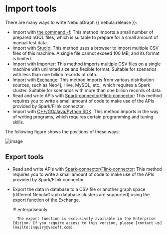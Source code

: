 # Import tools

There are many ways to write NebulaGraph {{ nebula.release }}:

- Import with [the command -f](../2.quick-start/3.connect-to-nebula-graph.md): This method imports a small number of prepared nGQL files, which is suitable to prepare for a small amount of manual test data.
- Import with [Studio](../nebula-studio/quick-start/st-ug-import-data.md): This method uses a browser to import multiple CSV files of this machine. A single file cannot exceed 100 MB, and its format is limited.
- Import with [Importer](use-importer.md): This method imports multiple CSV files on a single machine with unlimited size and flexible format. Suitable for scenarios with less than one billion records of data.
- Import with [Exchange](nebula-exchange/about-exchange/ex-ug-what-is-exchange.md): This method imports from various distribution sources, such as Neo4j, Hive, MySQL, etc., which requires a Spark cluster. Suitable for scenarios with more than one billion records of data.
- Read and write APIs with [Spark-connector](../connector/nebula-spark-connector.md)/[Flink-connector](../connector/nebula-flink-connector.md): This method requires you to write a small amount of code to make use of the APIs provided by Spark/Flink connector.
- Import with [C++/GO/Java/Python SDK](../20.appendix/6.eco-tool-version.md): This method imports in the way of writing programs, which requires certain programming and tuning skills.

The following figure shows the positions of these ways:

 ![image](https://docs-cdn.nebula-graph.com.cn/figures/write-choice.png)

## Export tools

- Read and write APIs with [Spark-connector](../connector/nebula-spark-connector.md)/[Flink-connector](../connector/nebula-flink-connector.md): This method requires you to write a small amount of code to make use of the APIs provided by Spark/Flink connector.
- Export the data in database to a CSV file or another graph space (different NebulaGraph database clusters are supported) using the export function of the Exchange.

  !!! enterpriseonly

        The export function is exclusively available in the Enterprise Edition. If you require access to this version, please [contact us](mailto:inquiry@vesoft.com).
